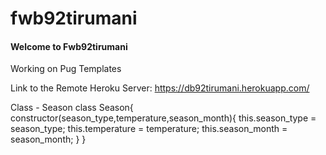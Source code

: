 # fwb92tirumani
#### Welcome to Fwb92tirumani 

Working on Pug Templates

Link to the Remote Heroku Server: <https://db92tirumani.herokuapp.com/>

Class - Season class Season{ constructor(season_type,temperature,season_month){
    this.season_type = season_type;
    this.temperature = temperature;
    this.season_month = season_month;
}
}